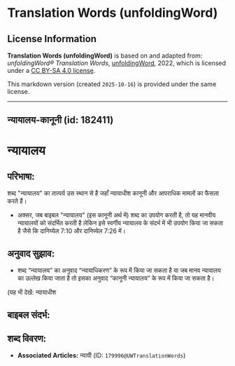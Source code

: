 # Translation Words (unfoldingWord)

## License Information

**Translation Words (unfoldingWord)** is based on and adapted from: _unfoldingWord® Translation Words_, [unfoldingWord](https://unfoldingword.org/utw), 2022, which is licensed under a [CC BY-SA 4.0 license](https://creativecommons.org/licenses/by-sa/4.0/legalcode.en).

This markdown version (created `2025-10-16`) is provided under the same license.



--------------------------------

## न्यायालय-कानूनी (id: 182411)

न्यायालय
========

परिभाषा:
--------

शब्द "न्यायालय" का तात्पर्य उस स्थान से है जहाँ न्यायाधीश कानूनी और आपराधिक मामलों का फैसला करते हैं।

* अक्सर, जब बाइबल "न्यायालय" (इस कानूनी अर्थ में) शब्द का उपयोग करती है, तो यह मानवीय न्यायालयों को संदर्भित करती है लेकिन इसे स्वर्गीय न्यायालय के संदर्भ में भी उपयोग किया जा सकता है जैसे कि दानिय्येल 7:10 और दानिय्येल 7:26 में।

अनुवाद सुझाव:
-------------

* शब्द “न्यायालय” का अनुवाद “न्यायाधिकरण” के रूप में किया जा सकता है या जब मानव न्यायालय का उल्लेख किया जाता है तो इसका अनुवाद “कानूनी न्यायालय” के रूप में किया जा सकता है।

(यह भी देखें: न्यायाधीश

बाइबल संदर्भ:
-------------

शब्द विवरण:
-----------

* **Associated Articles:** न्यायी (ID: `179996@UWTranslationWords`)

